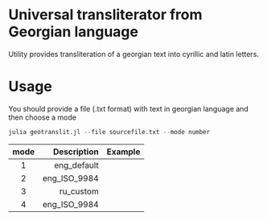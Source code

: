 # Universal transliterator from Georgian language
Utility provides transliteration of a georgian text into cyrillic and latin letters.

# Usage
You should provide a file (.txt format) with text in georgian language and then choose a mode
```julia
julia geotranslit.jl --file sourcefile.txt --mode number
```
|    mode    |   Description     |   Example                    |
|:----------:|------------------:|-----------------------------:|
|      1     | eng_default       |                              |
|      2     | eng_ISO_9984      |                              |
|      3     | ru_custom         |                              |
|      4     | eng_ISO_9984      |                              |

